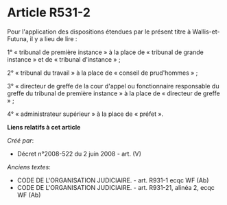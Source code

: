 # Article R531-2

Pour l'application des dispositions étendues par le présent titre à Wallis-et-Futuna, il y a lieu de lire :

1° « tribunal de première instance » à la place de « tribunal de grande instance » et de « tribunal d'instance » ;

2° « tribunal du travail » à la place de « conseil de prud'hommes » ;

3° « directeur de greffe de la cour d'appel ou fonctionnaire responsable du greffe du tribunal de première instance » à la
place de « directeur de greffe » ;

4° « administrateur supérieur » à la place de « préfet ».

**Liens relatifs à cet article**

_Créé par_:

  - Décret n°2008-522 du 2 juin 2008 - art. (V)

_Anciens textes_:

  - CODE DE L'ORGANISATION JUDICIAIRE. - art. R931-1 ecqc WF (Ab)
  - CODE DE L'ORGANISATION JUDICIAIRE. - art. R931-21, alinéa 2, ecqc WF (Ab)
